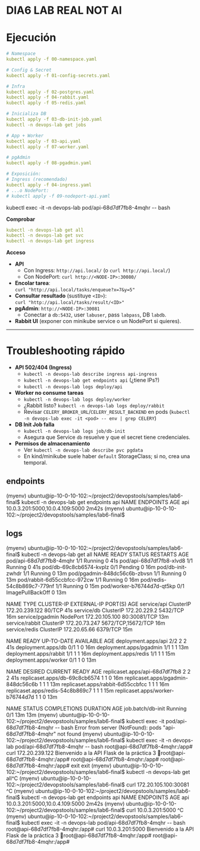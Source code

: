 
# DIA6 LAB REAL NOT AI

# Ejecución

```yaml
# Namespace
kubectl apply -f 00-namespace.yaml

# Config & Secret
kubectl apply -f 01-config-secrets.yaml

# Infra
kubectl apply -f 02-postgres.yaml
kubectl apply -f 04-rabbit.yaml
kubectl apply -f 05-redis.yaml

# Inicializa DB
kubectl apply -f 03-db-init-job.yaml
kubectl -n devops-lab get jobs

# App + Worker
kubectl apply -f 03-api.yaml
kubectl apply -f 07-worker.yaml

# pgAdmin
kubectl apply -f 08-pgadmin.yaml

# Exposición:
# Ingress (recomendado)
kubectl apply -f 04-ingress.yaml
# ...o NodePort:
# kubectl apply -f 09-nodeport-api.yaml
```

kubectl exec -it -n devops-lab pod/api-68d7df7fb8-4mqhr  -- bash

**Comprobar**

```yaml
kubectl -n devops-lab get all
kubectl -n devops-lab get svc
kubectl -n devops-lab get ingress
```

**Acceso**

- **API**
    - Con Ingress: `http://api.local/` (o `curl http://api.local/`)
    - Con NodePort: `curl http://<NODE-IP>:30080/`
- **Encolar tarea**:  
  `curl "http://api.local/tasks/enqueue?x=7&y=5"`
- **Consultar resultado** (sustituye `<ID>`):  
  `curl "http://api.local/tasks/result/<ID>"`
- **pgAdmin**: `http://<NODE-IP>:30081`
    - Conectar a `db:5432`, user `labuser`, pass `labpass`, DB `labdb`.
- **Rabbit UI** (exponer con minikube service o un NodePort si quieres).

---

# Troubleshooting rápido

- **API 502/404 (Ingress)**
    - `kubectl -n devops-lab describe ingress api-ingress`
    - `kubectl -n devops-lab get endpoints api` (¿tiene IPs?)
    - `kubectl -n devops-lab logs deploy/api`
- **Worker no consume tareas**
    - `kubectl -n devops-lab logs deploy/worker`
    - ¿Rabbit listo? `kubectl -n devops-lab logs deploy/rabbit`
    - Revisar `CELERY_BROKER_URL`/`CELERY_RESULT_BACKEND` en pods (`kubectl -n devops-lab exec -it <pod> -- env | grep CELERY`)
- **DB Init Job falla**
    - `kubectl -n devops-lab logs job/db-init`
    - Asegura que Service `db` resuelve y que el secret tiene credenciales.
- **Permisos de almacenamiento**
    - Ver `kubectl -n devops-lab describe pvc pgdata`
    - En kind/minikube suele haber `default` StorageClass; si no, crea una temporal.

## endpoints
(myenv) ubuntu@ip-10-0-10-102:~/project2/devopstools/samples/lab6-final$  kubectl -n devops-lab get endpoints api
NAME   ENDPOINTS                         AGE
api    10.0.3.201:5000,10.0.4.109:5000   2m42s
(myenv) ubuntu@ip-10-0-10-102:~/project2/devopstools/samples/lab6-final$


## logs
(myenv) ubuntu@ip-10-0-10-102:~/project2/devopstools/samples/lab6-final$ kubectl -n devops-lab get all
NAME                           READY   STATUS             RESTARTS   AGE
pod/api-68d7df7fb8-4mqhr       1/1     Running            0          41s
pod/api-68d7df7fb8-xlvd8       1/1     Running            0          41s
pod/db-69c8cb6574-kvplz        0/1     Pending            0          16m
pod/db-init-zwhdr              1/1     Running            0          13m
pod/pgadmin-848dc56c6b-zbvsn   1/1     Running            0          13m
pod/rabbit-6d55ccbfcc-972cw    1/1     Running            0          16m
pod/redis-54c8b869c7-779nf     1/1     Running            0          15m
pod/worker-b76744d7d-qt5kp     0/1     ImagePullBackOff   0          13m

NAME              TYPE        CLUSTER-IP       EXTERNAL-IP   PORT(S)              AGE
service/api       ClusterIP   172.20.239.122   <none>        80/TCP               41s
service/db        ClusterIP   172.20.229.2     <none>        5432/TCP             16m
service/pgadmin   NodePort    172.20.105.100   <none>        80:30081/TCP         13m
service/rabbit    ClusterIP   172.20.73.247    <none>        5672/TCP,15672/TCP   16m
service/redis     ClusterIP   172.20.65.66     <none>        6379/TCP             15m

NAME                      READY   UP-TO-DATE   AVAILABLE   AGE
deployment.apps/api       2/2     2            2           41s
deployment.apps/db        0/1     1            0           16m
deployment.apps/pgadmin   1/1     1            1           13m
deployment.apps/rabbit    1/1     1            1           16m
deployment.apps/redis     1/1     1            1           15m
deployment.apps/worker    0/1     1            0           13m

NAME                                 DESIRED   CURRENT   READY   AGE
replicaset.apps/api-68d7df7fb8       2         2         2       41s
replicaset.apps/db-69c8cb6574        1         1         0       16m
replicaset.apps/pgadmin-848dc56c6b   1         1         1       13m
replicaset.apps/rabbit-6d55ccbfcc    1         1         1       16m
replicaset.apps/redis-54c8b869c7     1         1         1       15m
replicaset.apps/worker-b76744d7d     1         1         0       13m

NAME                STATUS    COMPLETIONS   DURATION   AGE
job.batch/db-init   Running   0/1           13m        13m
(myenv) ubuntu@ip-10-0-10-102:~/project2/devopstools/samples/lab6-final$ kubectl exec -it pod/api-68d7df7fb8-4mqhr  -- bash
Error from server (NotFound): pods "api-68d7df7fb8-4mqhr" not found
(myenv) ubuntu@ip-10-0-10-102:~/project2/devopstools/samples/lab6-final$ kubectl exec -it -n devops-lab pod/api-68d7df7fb8-4mqhr  -- bash
root@api-68d7df7fb8-4mqhr:/app# curl 172.20.239.122
Bienvenido a la API Flask de la práctica 3 🚀root@api-68d7df7fb8-4mqhr:/app#
root@api-68d7df7fb8-4mqhr:/app#
root@api-68d7df7fb8-4mqhr:/app# exit
exit
(myenv) ubuntu@ip-10-0-10-102:~/project2/devopstools/samples/lab6-final$ kubectl -n devops-lab get all^C
(myenv) ubuntu@ip-10-0-10-102:~/project2/devopstools/samples/lab6-final$ curl 172.20.105.100:30081
^C
(myenv) ubuntu@ip-10-0-10-102:~/project2/devopstools/samples/lab6-final$ kubectl -n devops-lab get endpoints api
NAME   ENDPOINTS                         AGE
api    10.0.3.201:5000,10.0.4.109:5000   2m42s
(myenv) ubuntu@ip-10-0-10-102:~/project2/devopstools/samples/lab6-final$ curl 10.0.3.201:5000
^C
(myenv) ubuntu@ip-10-0-10-102:~/project2/devopstools/samples/lab6-final$ kubectl exec -it -n devops-lab pod/api-68d7df7fb8-4mqhr  -- bash
root@api-68d7df7fb8-4mqhr:/app# curl 10.0.3.201:5000
Bienvenido a la API Flask de la práctica 3 🚀root@api-68d7df7fb8-4mqhr:/app#
root@api-68d7df7fb8-4mqhr:/app#

